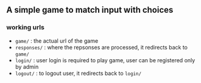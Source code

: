 ## A simple game to match input with choices

### working urls
 * `game/` : the actual url of the game
 * `responses/` : where the repsonses are processed, it redirects back to `game/`
 * `login/` : user login is required to play game, user can be registered only by admin
 * `logout/` : to logout user, it redirects back to `login/`
